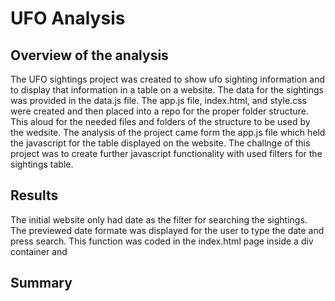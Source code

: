 #  UFO Analysis

##  Overview of the analysis
The UFO sightings project was created to show ufo sighting information and to display that information in a table on a website.
The data for the sightings was provided in the data.js file.  The app.js file, index.html, and style.css were created and then placed
into a repo for the proper folder structure.   This aloud for the needed files and folders of the structure to be used by the 
wedsite.   The analysis of the project came form the app.js file which held the javascript for the table displayed on the website.
The challnge of this project was to create further javascript functionality with used filters for the sightings table.

##  Results

The initial website only had date as the filter for searching the sightings.  The previewed date formate was displayed for the user to type
the date and press search.  This function was coded in the index.html page inside a div container and 



##  Summary
